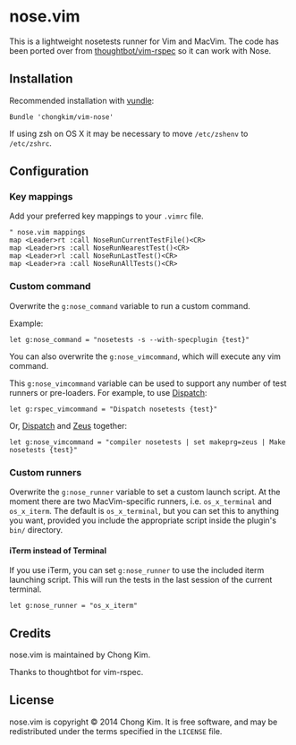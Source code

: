 # nose.vim

This is a lightweight nosetests runner for Vim and MacVim.  The
code has been ported over from
[thoughtbot/vim-rspec](http://github.com/thoughtbot/vim-rspec) so it can work with Nose.

## Installation

Recommended installation with [vundle](https://github.com/gmarik/vundle):

```vim
Bundle 'chongkim/vim-nose'
```

If using zsh on OS X it may be necessary to move `/etc/zshenv` to `/etc/zshrc`.

## Configuration

### Key mappings

Add your preferred key mappings to your `.vimrc` file.

```vim
" nose.vim mappings
map <Leader>rt :call NoseRunCurrentTestFile()<CR>
map <Leader>rs :call NoseRunNearestTest()<CR>
map <Leader>rl :call NoseRunLastTest()<CR>
map <Leader>ra :call NoseRunAllTests()<CR>
```

### Custom command

Overwrite the `g:nose_command` variable to run a custom command.

Example:

```vim
let g:nose_command = "nosetests -s --with-specplugin {test}"
```

You can also overwrite the `g:nose_vimcommand`, which will execute any vim command.

This `g:nose_vimcommand` variable can be used to support any number of test
runners or pre-loaders. For example, to use
[Dispatch](https://github.com/tpope/vim-dispatch):

```vim
let g:rspec_vimcommand = "Dispatch nosetests {test}"
```
Or, [Dispatch](https://github.com/tpope/vim-dispatch) and
[Zeus](https://github.com/burke/zeus) together:

```vim
let g:nose_vimcommand = "compiler nosetests | set makeprg=zeus | Make nosetests {test}"
```

### Custom runners

Overwrite the `g:nose_runner` variable to set a custom launch script. At the
moment there are two MacVim-specific runners, i.e. `os_x_terminal` and
`os_x_iterm`. The default is `os_x_terminal`, but you can set this to anything
you want, provided you include the appropriate script inside the plugin's
`bin/` directory.

#### iTerm instead of Terminal

If you use iTerm, you can set `g:nose_runner` to use the included iterm
launching script. This will run the tests in the last session of the current
terminal.

```vim
let g:nose_runner = "os_x_iterm"
```

Credits
-------

nose.vim is maintained by Chong Kim.

Thanks to thoughtbot for vim-rspec.

## License

nose.vim is copyright © 2014 Chong Kim. It is free software, and may be
redistributed under the terms specified in the `LICENSE` file.
